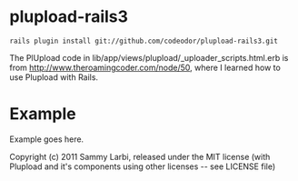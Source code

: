 plupload-rails3
==============

    rails plugin install git://github.com/codeodor/plupload-rails3.git


The PlUpload code in lib/app/views/plupload/_uploader_scripts.html.erb is from http://www.theroamingcoder.com/node/50, where I learned how to use Plupload with Rails.


Example
=======

Example goes here.


Copyright (c) 2011 Sammy Larbi, released under the MIT license 
(with Plupload and it's components using other licenses -- see LICENSE file)
